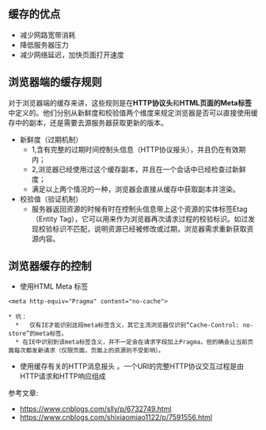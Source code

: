 ##  缓存的优点

* 减少网路宽带消耗
* 降低服务器压力
* 减少网络延迟，加快页面打开速度

##  浏览器端的缓存规则

对于浏览器端的缓存来讲，这些规则是在**HTTP协议头**和**HTML页面的Meta标签**中定义的。他们分别从新鲜度和校验值两个维度来规定浏览器是否可以直接使用缓存中的副本，还是需要去源服务器获取更新的版本。

* 新鲜度（过期机制）
  * 1,含有完整的过期时间控制头信息（HTTP协议报头），并且仍在有效期内；
  * 2,浏览器已经使用过这个缓存副本，并且在一个会话中已经检查过新鲜度；
  * 满足以上两个情况的一种，浏览器会直接从缓存中获取副本并渲染。
* 校验值（验证机制）
  *  服务器返回资源的时候有时在控制头信息带上这个资源的实体标签Etag（Entity Tag），它可以用来作为浏览器再次请求过程的校验标识。如过发现校验标识不匹配，说明资源已经被修改或过期，浏览器需求重新获取资源内容。

##  浏览器缓存的控制
  *  使用HTML Meta 标签
  ```
  <meta http-equiv="Pragma" content="no-cache">  

  ```
    * 坑：
      *   仅有IE才能识别这段meta标签含义，其它主流浏览器仅识别“Cache-Control: no-store”的meta标签。
      * 在IE中识别到该meta标签含义，并不一定会在请求字段加上Pragma，但的确会让当前页面每次都发新请求（仅限页面，页面上的资源则不受影响）。
  
  * 使用缓存有关的HTTP消息报头
  。一个URI的完整HTTP协议交互过程是由HTTP请求和HTTP响应组成



参考文章:
* https://www.cnblogs.com/slly/p/6732749.html
* https://www.cnblogs.com/shixiaomiao1122/p/7591556.html